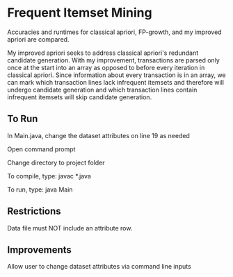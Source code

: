 # Frequent Itemset Mining

Accuracies and runtimes for classical apriori, FP-growth, and my improved apriori are compared. 

My improved apriori seeks to address classical apriori's redundant candidate generation. With my improvement, transactions are parsed only once at the start into an array as opposed to before every iteration in classical apriori. Since information about every transaction is in an array, we can mark which transaction lines lack infrequent itemsets and therefore will undergo candidate generation and which transaction lines contain infrequent itemsets will skip candidate generation.

## To Run

In Main.java, change the dataset attributes on line 19 as needed

Open command prompt

Change directory to project folder

To compile, type: javac \*.java

To run, type: java Main

## Restrictions

Data file must NOT include an attribute row.

## Improvements

Allow user to change dataset attributes via command line inputs

